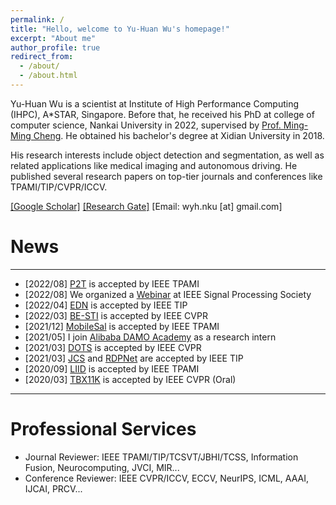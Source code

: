 ```yaml
---
permalink: /
title: "Hello, welcome to Yu-Huan Wu's homepage!"
excerpt: "About me"
author_profile: true
redirect_from: 
  - /about/
  - /about.html
---
```


Yu-Huan Wu is a scientist at Institute of High Performance Computing (IHPC), A*STAR, Singapore. Before that, he received his PhD at college of computer science, Nankai University in 2022, supervised by [Prof. Ming-Ming Cheng](https://mmcheng.net). 
He obtained his bachelor's degree at Xidian University in 2018.

His research interests include object detection and segmentation, as well as related applications like medical imaging and autonomous driving.
He published several research papers on top-tier journals and conferences like TPAMI/TIP/CVPR/ICCV.

[[Google Scholar]](https://scholar.google.com/citations?user=CO-Svo4AAAAJ) [[Research Gate]](https://www.researchgate.net/profile/Yu-Huan-Wu-2) [Email: wyh.nku [at] gmail.com]

News
=======
---------------

* [2022/08] [P2T](https://www.zhihu.com/question/445556653/answer/2804026992) is accepted by IEEE TPAMI
* [2022/08] We organized a [Webinar](https://rc.signalprocessingsociety.org/education/webinars/SPSWEB2212.html) at IEEE Signal Processing Society
* [2022/04] [EDN](https://github.com/yuhuan-wu/EDN) is accepted by IEEE TIP
* [2022/03] [BE-STI](https://openaccess.thecvf.com/content/CVPR2022/papers/Wang_BE-STI_Spatial-Temporal_Integrated_Network_for_Class-Agnostic_Motion_Prediction_With_Bidirectional_CVPR_2022_paper.pdf) is accepted by IEEE CVPR
* [2021/12] [MobileSal](https://github.com/yuhuan-wu/MobileSal) is accepted by IEEE TPAMI
* [2021/05] I join [Alibaba DAMO Academy](https://damo.alibaba.com) as a research intern
* [2021/03] [DOTS](https://github.com/guyuchao/DOTS) is accepted by IEEE CVPR
* [2021/03] [JCS](https://github.com/yuhuan-wu/JCS) and [RDPNet](https://github.com/yuhuan-wu/RDPNet) are accepted by IEEE TIP
* [2020/09] [LIID](https://github.com/yun-liu/LIID) is accepted by IEEE TPAMI
* [2020/03] [TBX11K](https://mmcheng.net/tb/) is accepted by IEEE CVPR (Oral)

---------------

Professional Services
======

* Journal Reviewer: IEEE TPAMI/TIP/TCSVT/JBHI/TCSS, Information Fusion, Neurocomputing, JVCI, MIR...
* Conference Reviewer: IEEE CVPR/ICCV, ECCV, NeurIPS, ICML, AAAI, IJCAI, PRCV...

<script type="text/javascript" id="clustrmaps" src="//clustrmaps.com/map_v2.js?d=a6Rpe4yxrjdxbspsV_ibWXWzGnQwMoMJoAxads03giM&cl=ffffff&w=a"></script>
